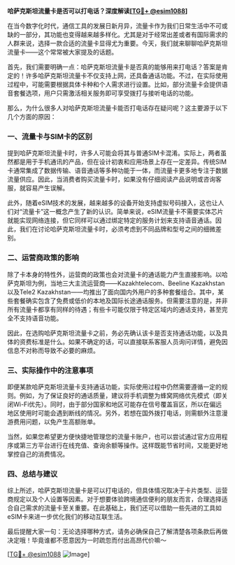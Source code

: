**哈萨克斯坦流量卡是否可以打电话？深度解读[[TG💪+ @esim1088](https://t.me/s/esim1088)]**

在当今数字化时代，通信工具的发展日新月异，流量卡作为我们日常生活中不可或缺的一部分，其功能也变得越来越多样化。尤其是对于经常出差或者有国际需求的人群来说，选择一款合适的流量卡显得尤为重要。今天，我们就来聊聊哈萨克斯坦流量卡——这个常常被大家提及的话题。

首先，我们需要明确一点：哈萨克斯坦流量卡是否真的能够用来打电话？答案是肯定的！许多哈萨克斯坦流量卡不仅支持上网，还具备通话功能。不过，在实际使用过程中，可能需要根据具体卡种和个人需求进行设置。比如，部分流量卡会提供语音套餐选项，用户只需激活相关服务即可享受拨打与接听电话的功能。

那么，为什么很多人对哈萨克斯坦流量卡能否打电话存在疑问呢？这主要源于以下几个方面的原因：

### **一、流量卡与SIM卡的区别**
提到哈萨克斯坦流量卡时，许多人可能会将其与普通SIM卡混淆。实际上，两者虽然都是用于手机通讯的产品，但在设计初衷和应用场景上存在一定差异。传统SIM卡通常集成了数据传输、语音通话等多种功能于一体，而流量卡更多地专注于数据流量供应。因此，当消费者购买流量卡时，如果没有仔细阅读产品说明或咨询客服，就容易产生误解。

此外，随着eSIM技术的发展，越来越多的设备开始支持虚拟号码接入，这也让人们对“流量卡”这一概念产生了新的认识。简单来说，eSIM流量卡不需要实体芯片就能实现网络连接，但它同样可以通过绑定特定的服务计划来支持语音通话。因此，我们在讨论哈萨克斯坦流量卡时，必须考虑到不同品牌和型号之间的细微差别。

### **二、运营商政策的影响**
除了卡本身的特性外，运营商的政策也会对流量卡的通话能力产生直接影响。以哈萨克斯坦为例，当地三大主流运营商——Kazakhtelecom、Beeline Kazakhstan以及Tele2 Kazakhstan——均推出了面向国内外用户的多种套餐组合。其中，某些套餐确实包含了免费或低价的本地及国际长途通话服务。但需要注意的是，并非所有流量卡都享有同样的待遇；有些卡可能仅限于特定区域内的通话支持，甚至完全不支持语音功能。

因此，在选购哈萨克斯坦流量卡之前，务必先确认该卡是否支持通话功能，以及具体的资费标准是什么。如果不确定的话，可以直接联系客服人员询问详情，避免因信息不对称而导致不必要的麻烦。

### **三、实际操作中的注意事项**
即便某款哈萨克斯坦流量卡支持通话功能，实际使用过程中仍然需要遵循一定的规则。例如，为了保证良好的通话质量，建议将手机调整为蜂窝网络优先模式（即关闭Wi-Fi优先）。同时，由于部分国家和地区可能存在信号覆盖盲区，所以在偏远地区使用时可能会遇到断线的情况。另外，若想在国外拨打电话，则需额外注意漫游费用问题，以免产生高额账单。

当然，如果您希望更方便快捷地管理您的流量卡账户，也可以尝试通过官方应用程序或第三方平台进行在线充值、查询余额等操作。这样既能节省时间，又能更好地掌控自己的消费情况。

### **四、总结与建议**
综上所述，哈萨克斯坦流量卡是可以打电话的，但具体情况取决于卡片类型、运营商规定以及个人设置等因素。对于想要体验跨境通信便利的朋友而言，合理选择适合自己需求的流量卡至关重要。在此基础上，我们还可以借助一些先进的工具如eSIM卡来进一步优化我们的移动互联生活。

最后提醒大家一句：无论选择哪种方式，请务必确保自己了解清楚各项条款后再做决定哦！毕竟谁都不愿意因为一时疏忽而付出高昂代价嘛～

[[TG💪+ @esim1088](https://t.me/s/esim1088) ![Image](https://i.postimg.cc/4NQfJmqS/Snipaste-2025-05-13-00-14-12.png)]